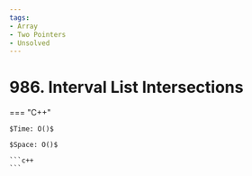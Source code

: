 ```yaml
---
tags:
- Array
- Two Pointers
- Unsolved
---
```



# 986. Interval List Intersections

=== "C++"

    $Time: O()$

    $Space: O()$

    ```c++
    ```